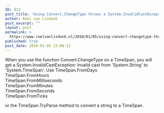 ```yaml
---
ID: 912
post_title: 'Using Convert.ChangeType throws a System.InvalidCastException: Invalid cast from &#039;System.String&#039; to &#039;System.TimeSpan&#039;'
author: Roel van Lisdonk
post_excerpt: ""
layout: post
permalink: >
  https://www.roelvanlisdonk.nl/2010/01/05/using-convert-changetype-throws-a-system-invalidcastexception-invalid-cast-from-system-string-to-system-timespan/
published: true
post_date: 2010-01-05 15:08:22
---
```

<p>When you use the function Convert.ChangeType on a TimeSpan, you will get a System.InvalidCastException: Invalid cast from 'System.String' to 'System.TimeSpan'. Use TimeSpan.FromDays   <br />TimeSpan.FromHours    <br />TimeSpan.FromMilliseconds    <br />TimeSpan.FromMinutes    <br />TimeSpan.FromSeconds    <br />TimeSpan.FromTicks</p>  <p>or the TimeSpan.TryParse method to convert a string to a TimeSpan.   </p>